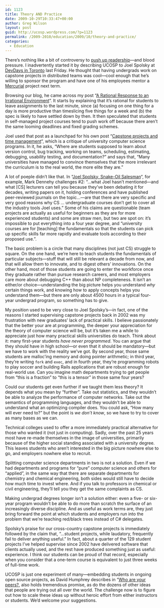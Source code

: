 ```yaml
---
id: 1123
title: Theory AND Practice
date: 2009-10-29T10:33:47+00:00
author: Greg Wilson
layout: post
guid: http://ucosp.wordpress.com/?p=1123
permalink: /2009-2010/education/2009/10/theory-and-practice/
categories:
  - Education
---
```

There&#8217;s nothing like a bit of controversy to [push up readership](http://ucosp.wordpress.com/2009/10/27/joel-spolsky-on-ucosp/)&#8212;and blood pressure. I inadvertently started it by describing UCOSP to Joel Spolsky at [DevDays in Toronto](http://stackoverflow.carsonified.com/events/toronto/) last Friday. He thought that having undergrads work on capstone projects in distributed teams was cool&#8212;cool enough that he&#8217;s willing to sponsor the program and have one of his employees mentor a [Mercurial](http://mercurial.selenic.com/) project next term.

Browsing our blog, he came across my post &#8220;[A Rational Response to an Irrational Environment](http://ucosp.wordpress.com/2009/10/21/a-rational-response-to-an-irrational-environment/)&#8220;. It starts by explaining that it&#8217;s rational for students to leave assignments to the last minute, since (a) focusing on one thing for a day is more productive than timeslicing five things for a week and (b) the spec is likely to have settled down by then. It then speculated that students in self-managed project courses tend to push work off because there aren&#8217;t the same looming deadlines and fixed grading schemes.

Joel used that post as a launchpad for his own post &#8220;[Capstone projects and time management](http://joelonsoftware.com/items/2009/10/26.html)&#8220;, which is a critique of university computer science programs. In it, he asks, &#8220;Where are students supposed to learn about version control, bug tracking, working on teams, scheduling, estimating, debugging, usability testing, and documentation?&#8221; and says that, &#8220;Many universities have managed to convince themselves that the more irrelevant the curriculum is to the real world, the more elite they are.&#8221;

A lot of poeple didn&#8217;t like that. In &#8220;[Joel Spolsky, Snake-Oil Salesman](http://stochasticgeometry.wordpress.com/2009/10/27/joel-spolsky-snake-oil-salesman/)&#8220;, for example, Mark Dennehy challenges #2: &#8220;&#8230;what Joel hasn&#8217;t mentioned&#8212;and what [CS] lecturers can tell you because they&#8217;ve been debating it for decades, writing papers on it, holding conferences and have published peer-reviewed journals on the topic&#8230;&#8212;are that there are very specific and very good reasons why CS &#8230; undergraduate courses don&#8217;t get to cover all the industry tools Joel uses.&#8221; Some of his claims are questionable (team projects are actually as useful for beginners as they are for more experienced students) and some are straw men, but two are spot on: it&#8217;s impossible to put everything into a four year degree, and &#8220;university courses are for [teaching] the fundamentals so that the students can pick up specific skills far more rapidly and evaluate tools according to their proposed use.&#8221;.

The basic problem is a circle that many disciplines (not just CS) struggle to square. On the one hand, we&#8217;re here to teach students the fundamentals of particular subjects&#8212;stuff that will still be relevant a decade from now, and that will allow them to innovate, and to digest others&#8217; innovations. On the other hand, most of those students are going to enter the workforce once they graduate rather than pursue research careers, and most employers care more about debugging C++ than about NP completeness. It isn&#8217;t an either/or choice&#8212;understanding the big picture helps you understand _why_ certain things work, and knowing how to apply concepts helps you understand them&#8212;but there are only about 4500 hours in a typical four-year undergrad program, so something has to give.

My position used to be very close to Joel Spolsky&#8217;s&#8212;in fact, one of the reasons I started supervising capstone projects back in 2002 was my frustration with new graduates&#8217; lack of practical skills. I believe passionately that the better your are at programming, the deeper your appreciation for the theory of computer science will be, but it&#8217;s taken me a while to appreciate just how many practical skills universities do teach. Think about it: many first-year students _have never programmed_. You can argue that they should have in high school&#8212;or even that it should be mandatory&#8212;but we have to work with the reality we&#8217;ve got. By second year, those same students are malloc&#8217;ing memory and doing pointer arithmetic; in third year, they&#8217;re writing `fork` and `exec`, and in fourth year, they&#8217;re programming robots to play soccer and building Rails applications that are robust enough for real-world use. Can you imagine math departments trying to get people from &#8220;this is a fraction&#8221; to &#8220;this is a tensor&#8221; in those same four years?

Could our students get even further if we taught them less theory? It depends what you mean by &#8220;further&#8221;. Take out statistics, and they wouldn&#8217;t be able to analyze the performance of computer networks. Take out the semantics of programming languages, and they wouldn&#8217;t be able to understand what an optimizing compiler does. You could ask, &#8220;How many will ever need to?&#8221; but the point is _we don&#8217;t know_, so we have to try to cover as many bases as we can.

Technical colleges used to offer a more immediately practical alternative for those who wanted it (not just in computing). Sadly, over the past 25 years most have re-made themselves in the image of universities, primarily because of the higher social standing associated with a university degree. This leaves students who aren&#8217;t interested in the big picture nowhere else to go, and employers nowhere else to recruit.

Splitting computer science departments in two is not a solution. Even if we had departments and programs for &#8220;pure&#8221; computer science and others for &#8220;applied&#8221;, in the same way that there are separate departments for chemistry and chemical engineering, both sides would still have to decide how much time to invest where. And if you talk to professors in chemical or civil engineering, they&#8217;ll tell you they get the same complaints as CS.

Making undergrad degrees longer isn&#8217;t a solution either: even a five- or six-year program wouldn&#8217;t be able to do more than scratch the surface of an increasingly diverse discipline. And as useful as work terms are, they just bring forward the point at which students and employers run into the problem that we&#8217;re teaching red/black trees instead of C# delegates.

Spolsky&#8217;s praise for our cross-country capstone projects is immediately followed by the claim that, &#8220;&#8230;student projects, while laudatory, frequently fail to deliver anything useful.&#8221; In fact, about a quarter of the 129 student projects I&#8217;ve helped supervise since 2002 have delivered software that clients actually used, and the rest have produced something just as useful: experience. I think our students can be proud of that record, especially when you consider that a one-term course is equivalent to just three weeks of full-time work.

UCOSP is just one experiment of many&#8212;embedding students in ongoing open source projects, as David Humphrey describes in &#8220;[Who are your peers?](http://vocamus.net/dave/?p=845), also holds tremendous promise, as do the dozens of other ideas that people are trying out all over the world. The challenge now is to figure out how to scale these ideas up without heroic effort from either instructors or students. We&#8217;d welcome your suggestions.